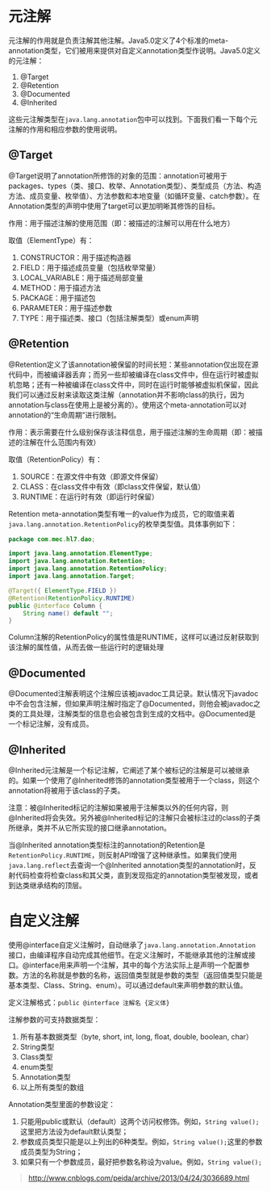 # 元注解
元注解的作用就是负责注解其他注解。Java5.0定义了4个标准的meta-annotation类型，它们被用来提供对自定义annotation类型作说明。Java5.0定义的元注解：
1. @Target
2. @Retention
3. @Documented
4. @Inherited

这些元注解类型在`java.lang.annotation`包中可以找到。下面我们看一下每个元注解的作用和相应参数的使用说明。

## @Target
@Target说明了annotation所修饰的对象的范围：annotation可被用于packages、types（类、接口、枚举、Annotation类型）、类型成员（方法、构造方法、成员变量、枚举值）、方法参数和本地变量（如循环变量、catch参数）。在Annotation类型的声明中使用了target可以更加明晰其修饰的目标。

作用：用于描述注解的使用范围（即：被描述的注解可以用在什么地方）

取值（ElementType）有：
1. CONSTRUCTOR：用于描述构造器
2. FIELD：用于描述成员变量（包括枚举常量）
3. LOCAL_VARIABLE：用于描述局部变量
4. METHOD：用于描述方法
5. PACKAGE：用于描述包
6. PARAMETER：用于描述参数
7. TYPE：用于描述类、接口（包括注解类型）或enum声明

## @Retention
@Retention定义了该annotation被保留的时间长短：某些annotation仅出现在源代码中，而被编译器丢弃；而另一些却被编译在class文件中，但在运行时被虚拟机忽略；还有一种被编译在class文件中，同时在运行时能够被虚拟机保留，因此我们可以通过反射来读取这类注解（annotation并不影响class的执行，因为annotation与class在使用上是被分离的）。使用这个meta-annotation可以对annotation的“生命周期”进行限制。

作用：表示需要在什么级别保存该注释信息，用于描述注解的生命周期（即：被描述的注解在什么范围内有效）

取值（RetentionPolicy）有：
1. SOURCE：在源文件中有效（即源文件保留）
2. CLASS：在class文件中有效（即class文件保留，默认值）
3. RUNTIME：在运行时有效（即运行时保留）

Retention meta-annotation类型有唯一的value作为成员，它的取值来着`java.lang.annotation.RetentionPolicy`的枚举类型值。具体事例如下：
```java
package com.mec.hl7.dao;

import java.lang.annotation.ElementType;
import java.lang.annotation.Retention;
import java.lang.annotation.RetentionPolicy;
import java.lang.annotation.Target;

@Target({ ElementType.FIELD })
@Retention(RetentionPolicy.RUNTIME)
public @interface Column {
    String name() default "";
}
```
Column注解的RetentionPolicy的属性值是RUNTIME，这样可以通过反射获取到该注解的属性值，从而去做一些运行时的逻辑处理

## @Documented
@Documented注解表明这个注解应该被javadoc工具记录。默认情况下javadoc中不会包含注解，但如果声明注解时指定了@Documented，则他会被javadoc之类的工具处理，注解类型的信息也会被包含到生成的文档中。@Documented是一个标记注解，没有成员。

## @Inherited
@Inherited元注解是一个标记注解，它阐述了某个被标记的注解是可以被继承的。如果一个使用了@Inherited修饰的annotation类型被用于一个class，则这个annotation将被用于该class的子类。

注意：被@Inherited标记的注解如果被用于注解类以外的任何内容，则@Inherited将会失效。另外被@Inherited标记的注解只会被标注过的class的子类所继承，类并不从它所实现的接口继承annotation。

当@Inherited annotation类型标注的annotation的Retention是`RetentionPolicy.RUNTIME`，则反射API增强了这种继承性。如果我们使用`java.lang.reflect`去查询一个@Inherited annotation类型的annotation时，反射代码检查将检查class和其父类，直到发现指定的annotation类型被发现，或者到达类继承结构的顶层。

# 自定义注解
使用@interface自定义注解时，自动继承了`java.lang.annotation.Annotation`接口，由编译程序自动完成其他细节。在定义注解时，不能继承其他的注解或接口。@interface用来声明一个注解，其中的每个方法实际上是声明一个配置参数。方法的名称就是参数的名称，返回值类型就是参数的类型（返回值类型只能是基本类型、Class、String、enum）。可以通过default来声明参数的默认值。

定义注解格式：`public @interface 注解名 {定义体}`

注解参数的可支持数据类型：
1. 所有基本数据类型（byte, short, int, long, float, double, boolean, char）
2. String类型
3. Class类型
4. enum类型
5. Annotation类型
6. 以上所有类型的数组

Annotation类型里面的参数设定：
1. 只能用public或默认（default）这两个访问权修饰。例如，`String value();`这里把方法设为default默认类型；
2. 参数成员类型只能是以上列出的6种类型。例如，`String value();`这里的参数成员类型为String；
3. 如果只有一个参数成员，最好把参数名称设为value。例如，`String value();`

> http://www.cnblogs.com/peida/archive/2013/04/24/3036689.html